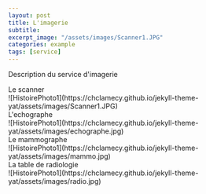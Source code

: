 ```yaml
---
layout: post
title: L'imagerie
subtitle:
excerpt_image: "/assets/images/Scanner1.JPG"
categories: example
tags: [service]
---
```


Description du service d'imagerie

<figcaption>Le scanner</figcaption>
![HistoirePhoto1](https://chclamecy.github.io/jekyll-theme-yat/assets/images/Scanner1.JPG)


<figcaption>L'echographe</figcaption>
![HistoirePhoto1](https://chclamecy.github.io/jekyll-theme-yat/assets/images/echographe.jpg)


<figcaption>Le mammographe</figcaption>
![HistoirePhoto1](https://chclamecy.github.io/jekyll-theme-yat/assets/images/mammo.jpg)


<figcaption>La table de radiologie</figcaption>
![HistoirePhoto1](https://chclamecy.github.io/jekyll-theme-yat/assets/images/radio.jpg)

